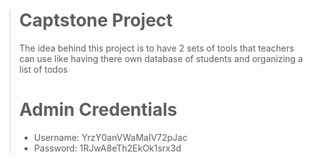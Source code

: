 > # Captstone Project
>
> The idea behind this project is to have 2 sets of tools that teachers can use like having there own database of students and organizing a list of todos
>
> # Admin Credentials
> * Username: YrzY0anVWaMaIV72pJac
> * Password: 1RJwA8eTh2EkOk1srx3d